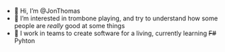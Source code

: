 - 👋 Hi, I’m @JonThomas
- 👀 I’m interested in trombone playing, and try to understand how some people are *really* good at some things
- 🌱 I work in teams to create software for a living, currently learning ~~F#~~ Pyhton

<!---
JonThomas/JonThomas is a ✨ special ✨ repository because its `README.md` (this file) appears on your GitHub profile.
You can click the Preview link to take a look at your changes.
--->
